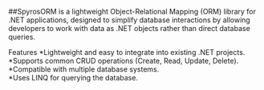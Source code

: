 ##SpyrosORM is a lightweight Object-Relational Mapping (ORM) library for .NET applications, 
designed to simplify database interactions by allowing developers to work with data as .NET objects rather than direct database queries.

Features
*Lightweight and easy to integrate into existing .NET projects. <br>
*Supports common CRUD operations (Create, Read, Update, Delete).<br>
*Compatible with multiple database systems.<br>
*Uses LINQ for querying the database.<br>
